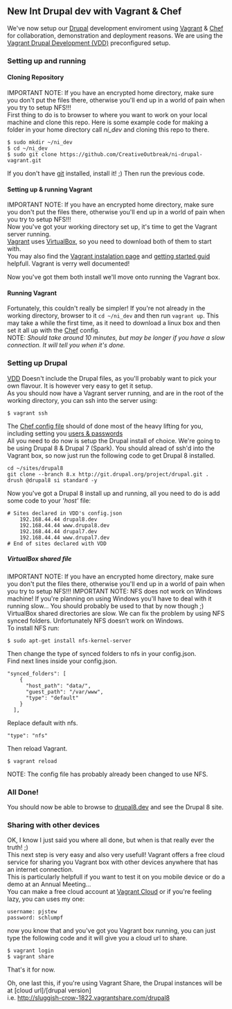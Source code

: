 ## New Int Drupal dev with Vagrant & Chef
We've now setup our [Drupal][2] development enviroment using [Vagrant][1] & [Chef][3] for collaboration, demonstration and deployment reasons. We are using the [Vagrant Drupal Development (VDD)][9] preconfigured setup.
### Setting up and running
#### Cloning Repository
IMPORTANT NOTE: If you have an encrypted home directory, make sure you don't put the files there, otherwise you'll end up in a world of pain when you try to setup NFS!!!  
First thing to do is to browser to where you want to work on your local machine and clone this repo. Here is some example code for making a folder in your home directory call *ni_dev* and cloning this repo to there.
```shell
$ sudo mkdir ~/ni_dev
$ cd ~/ni_dev
$ sudo git clone https://github.com/CreativeOutbreak/ni-drupal-vagrant.git
```
If you don't have [git][4] installed, install it! ;)
Then run the previous code.
#### Setting up & running Vagrant
IMPORTANT NOTE: If you have an encrypted home directory, make sure you don't put the files there, otherwise you'll end up in a world of pain when you try to setup NFS!!!  
Now you've got your working directory set up, it's time to get the Vagrant server running.  
[Vagrant][6] uses [VirtualBox][5], so you need to download both of them to start with.  
You may also find the [Vagrant instalation page][7] and [getting started guid][8] helpfull.  Vagrant is verry well documented!

Now you've got them both install we'll move onto running the Vagrant box.

#### Running Vagrant
Fortunately, this couldn't really be simpler!  If you're not already in the working directory, browser to it `cd ~/ni_dev` and then run `vagrant up`. This may take a while the first time, as it need to download a linux box and then set it all up with the [Chef][3] config.  
NOTE: *Should take around 10 minutes, but may be longer if you have a slow connection.  It will tell you when it's done.*

### Setting up Drupal
[VDD][9] Doesn't include the Drupal files, as you'll probably want to pick your own flavour.  It is however very easy to get it setup.  
As you should now have a Vagrant server running, and are in the root of the working directory, you can ssh into the server using:
```
$ vagrant ssh
```
The [Chef config file][10] should of done most of the heavy lifting for you, including setting you [users & passwords][11]  
All you need to do now is setup the Drupal install of choice.  We're going to be using Drupal 8 & Drupal 7 (Spark).
You should alread of ssh'd into the Vagrant box, so now just run the following code to get Drupal 8 installed.
```
cd ~/sites/drupal8
git clone --branch 8.x http://git.drupal.org/project/drupal.git .
drush @drupal8 si standard -y
```
Now you've got a Drupal 8 install up and running, all you need to do is add some code to your *'host'* file:
```
# Sites declared in VDD's config.json
    192.168.44.44 drupal8.dev
    192.168.44.44 www.drupal8.dev
    192.168.44.44 drupal7.dev
    192.168.44.44 www.drupal7.dev
# End of sites declared with VDD
```

##### VirtualBox shared file
IMPORTANT NOTE: If you have an encrypted home directory, make sure you don't put the files there, otherwise you'll end up in a world of pain when you try to setup NFS!!!
IMPORTANT NOTE: NFS does not work on Windows machine!  If you're planning on using Windows you'll have to deal with it running slow... You should probably be used to that by now though ;)     
VirtualBox shared directories are slow. We can fix the problem by using NFS synced folders. Unfortunately NFS doesn’t work on Windows.  
To install NFS run:
```
$ sudo apt-get install nfs-kernel-server
```
Then change the type of synced folders to nfs in your config.json.  
Find next lines inside your config.json.
```
"synced_folders": [
    {
      "host_path": "data/",
      "guest_path": "/var/www",
      "type": "default"
    }
  ],
```
Replace default with nfs.
```
"type": "nfs"
```
Then reload Vagrant.
```
$ vagrant reload
```
NOTE:  The config file has probably already been changed to use NFS.  
### All Done!  
You should now be able to browse to [drupal8.dev][12] and see the Drupal 8 site.

### Sharing with other devices
OK, I know I just said you where all done, but when is that really ever the truth! ;)  
This next step is very easy and also very usefull!  Vagrant offers a free cloud service for sharing you Vagrant box with other devices anywhere that has an internet connection.  
This is particularly helpfull if you want to test it on you mobile device or do a demo at an Annual Meeting...  
You can make a free cloud account at [Vagrant Cloud][14] or if you're feeling lazy, you can uses my one:
```
username: pjstew
password: schlumpf
```

now you know that and you've got you Vagrant box running, you can just type the following code and it will give you a cloud url to share.
```
$ vagrant login
$ vagrant share
```

That's it for now.

Oh, one last this, if you're using Vagrant Share, the Drupal instances will be at [cloud url]/[drupal version]  
i.e. http://sluggish-crow-1822.vagrantshare.com/drupal8


[1]: http://www.vagrantup.com/
"Vagrant - Main site"
[2]: https://www.drupal.org/
"Dupal - Main site"
[3]: http://www.getchef.com/
"Chef - Main site"
[4]: http://git-scm.com/
"Git - Main site"
[5]: https://www.virtualbox.org/wiki/Downloads
"VirtualBox - Download page"
[6]: http://www.vagrantup.com/downloads.html
"Vagrant - Dowload page"
[7]: http://docs.vagrantup.com/v2/installation/index.html
"Vagrant - Install page"
[8]: http://docs.vagrantup.com/v2/getting-started/index.html
"Vagrant - Getting started"
[9]: https://www.drupal.org/node/2008758
"VDD - Documentation"
[10]: https://github.com/CreativeOutbreak/ni-drupal-vagrant/blob/master/config.json
"Chef config - Default"
[11]: https://github.com/CreativeOutbreak/ni-drupal-vagrant/blob/master/config.json#L16-L38
"Chef - Drupal config"
[12]: http://drupal8.dev
"Drupal 8 install - Local Vagrant Box"
[14]: https://vagrantcloud.com/
"Vagrant Cloud - Main site"
